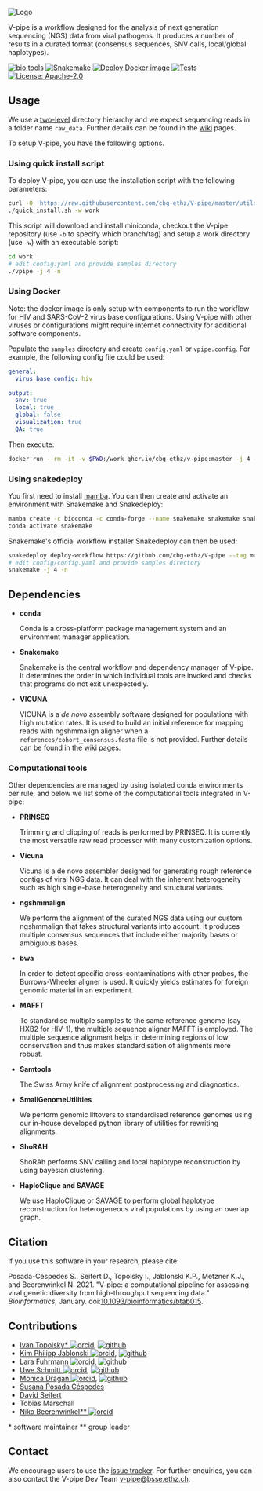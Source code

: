 ![Logo](https://cbg-ethz.github.io/V-pipe/img/logo.svg)

V-pipe is a workflow designed for the analysis of next generation sequencing (NGS) data from viral pathogens. It produces a number of results in a curated format (consensus sequences, SNV calls, local/global haplotypes).


[![bio.tools](https://img.shields.io/badge/bio-tools-blue.svg)](https://bio.tools/V-Pipe)
[![Snakemake](https://img.shields.io/badge/snakemake-≥6.5.1-blue.svg)](https://snakemake.github.io/snakemake-workflow-catalog/?usage=cbg-ethz/V-pipe)
[![Deploy Docker image](https://github.com/cbg-ethz/V-pipe/actions/workflows/deploy-docker.yaml/badge.svg)](https://github.com/cbg-ethz/V-pipe/pkgs/container/v-pipe)
[![Tests](https://github.com/kpj/rwrap/actions/workflows/main.yml/badge.svg)](https://github.com/kpj/rwrap/actions/workflows/main.yml)
[![License: Apache-2.0](https://img.shields.io/badge/License-Apache_2.0-blue.svg)](https://opensource.org/licenses/Apache-2.0)


## Usage

We use a [two-level](https://github.com/cbg-ethz/V-pipe/wiki/getting-started#input-files) directory hierarchy and we expect sequencing reads in a folder name `raw_data`.
Further details can be found in the [wiki](https://github.com/cbg-ethz/V-pipe/wiki) pages.

To setup V-pipe, you have the following options.

### Using quick install script

To deploy V-pipe, you can use the installation script with the following parameters:

```bash
curl -O 'https://raw.githubusercontent.com/cbg-ethz/V-pipe/master/utils/quick_install.sh'
./quick_install.sh -w work
```

This script will download and install miniconda, checkout the V-pipe repository (use `-b` to specify which branch/tag) and setup a work directory (use `-w`) with an executable script:

```bash
cd work
# edit config.yaml and provide samples directory
./vpipe -j 4 -n
```

### Using Docker

Note: the docker image is only setup with components to run the workflow for HIV and SARS-CoV-2 virus base configurations.
Using V-pipe with other viruses or configurations might require internet connectivity for additional software components.

Populate the `samples` directory and create `config.yaml` or `vpipe.config`.
For example, the following config file could be used:
```yaml
general:
  virus_base_config: hiv

output:
  snv: true
  local: true
  global: false
  visualization: true
  QA: true
```

Then execute:

```bash
docker run --rm -it -v $PWD:/work ghcr.io/cbg-ethz/v-pipe:master -j 4 -n
```

### Using snakedeploy

You first need to install [mamba](https://github.com/conda-forge/miniforge#mambaforge). You can then create and activate an environment with Snakemake and Snakedeploy:

```bash
mamba create -c bioconda -c conda-forge --name snakemake snakemake snakedeploy
conda activate snakemake
```

Snakemake's official workflow installer Snakedeploy can then be used:

```bash
snakedeploy deploy-workflow https://github.com/cbg-ethz/V-pipe --tag master .
# edit config/config.yaml and provide samples directory
snakemake -j 4 -n
```


## Dependencies

- **conda**

  Conda is a cross-platform package management system and an environment manager application.

- **Snakemake**

  Snakemake is the central workflow and dependency manager of V-pipe. It determines the order in which individual tools are invoked and checks that programs do not exit unexpectedly.

- **VICUNA**

  VICUNA is a *de novo* assembly software designed for populations with high mutation rates. It is used to build an initial reference for mapping reads with ngshmmalign aligner when a `references/cohort_consensus.fasta` file is not provided. Further details can be found in the [wiki](https://github.com/cbg-ethz/V-pipe/wiki/getting-started#input-files) pages.

### Computational tools
Other dependencies are managed by using isolated conda environments per rule, and below we list some of the computational tools integrated in V-pipe:

- **PRINSEQ**

  Trimming and clipping of reads is performed by PRINSEQ. It is currently the most versatile raw read processor with many customization options.

- **Vicuna**

  Vicuna is a de novo assembler designed for generating rough reference contigs of viral NGS data. It can deal with the inherent heterogeneity such as high single-base heterogeneity and structural variants.

- **ngshmmalign**

  We perform the alignment of the curated NGS data using our custom ngshmmalign that takes structural variants into account. It produces multiple consensus sequences that include either majority bases or ambiguous bases.

- **bwa**

  In order to detect specific cross-contaminations with other probes, the Burrows-Wheeler aligner is used. It quickly yields estimates for foreign genomic material in an experiment.

- **MAFFT**

  To standardise multiple samples to the same reference genome (say HXB2 for HIV-1), the multiple sequence aligner MAFFT is employed. The multiple sequence alignment helps in determining regions of low conservation and thus makes standardisation of alignments more robust.

- **Samtools**

  The Swiss Army knife of alignment postprocessing and diagnostics.

- **SmallGenomeUtilities**

  We perform genomic liftovers to standardised reference genomes using our in-house developed python library of utilities for rewriting alignments.

- **ShoRAH**

  ShoRAh performs SNV calling and local haplotype reconstruction by using bayesian clustering.

- **HaploClique and SAVAGE**

  We use HaploClique or SAVAGE to perform global haplotype reconstruction for heterogeneous viral populations by using an overlap graph.


## Citation

If you use this software in your research, please cite:

Posada-Céspedes S., Seifert D., Topolsky I., Jablonski K.P., Metzner K.J., and Beerenwinkel N. 2021.
"V-pipe: a computational pipeline for assessing viral genetic diversity from high-throughput sequencing data."
_Bioinformatics_, January. doi:[10.1093/bioinformatics/btab015](https://doi.org/10.1093/bioinformatics/btab015).


## Contributions

- [Ivan Topolsky* ![orcid]](https://orcid.org/0000-0002-7561-0810), [![github]](https://github.com/dryak)
- [Kim Philipp Jablonski ![orcid]](https://orcid.org/0000-0002-4166-4343), [![github]](https://github.com/kpj)
- [Lara Fuhrmann ![orcid]](https://orcid.org/0000-0001-6405-0654), [![github]](https://github.com/LaraFuhrmann)
- [Uwe Schmitt ![orcid]](https://orcid.org/0000-0002-4658-0616), [![github]](https://github.com/uweschmitt)
- [Monica Dragan ![orcid]](https://orcid.org/X), [![github]](https://github.com/monicadragan)
- [Susana Posada Céspedes](https://orcid.org/0000-0002-7459-8186)
- [David Seifert](https://orcid.org/0000-0003-4739-5110)
- Tobias Marschall
- [Niko Beerenwinkel** ![orcid]](https://orcid.org/0000-0002-0573-6119)

\* software maintainer
\** group leader

[github]: https://cbg-ethz.github.io/V-pipe/img/mark-github.svg
[orcid]: https://cbg-ethz.github.io/V-pipe/img/ORCIDiD_iconvector.svg

## Contact

We encourage users to use the [issue tracker](https://github.com/cbg-ethz/V-pipe/issues). For further enquiries, you can also contact the V-pipe Dev Team <v-pipe@bsse.ethz.ch>.
